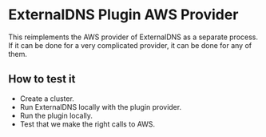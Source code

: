 # ExternalDNS Plugin AWS Provider

This reimplements the AWS provider of ExternalDNS as a separate process. If it can be done for a very complicated provider, it can be done for any of them.

## How to test it

- Create a cluster.
- Run ExternalDNS locally with the plugin provider.
- Run the plugin locally.
- Test that we make the right calls to AWS.
